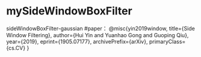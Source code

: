 # mySideWindowBoxFilter
sideWindowBoxFilter-gaussian
#paper：
@misc{yin2019window,
    title={Side Window Filtering},
    author={Hui Yin and Yuanhao Gong and Guoping Qiu},
    year={2019},
    eprint={1905.07177},
    archivePrefix={arXiv},
    primaryClass={cs.CV}
}
